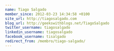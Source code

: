 ```yaml
---
name: Tiago Salgado
member_since: 2012-03-23 14:34:58 +0100
site_url: http://tiagosalgado.com
blog_url: http://geekswithblogs.net/TiagoSalgado
twitter_username: tiagosalgado
linkedin_username: tiagosalgado
facebook_username: tisalgado
redirect_from: /membro/tiago-salgado/
---
```

